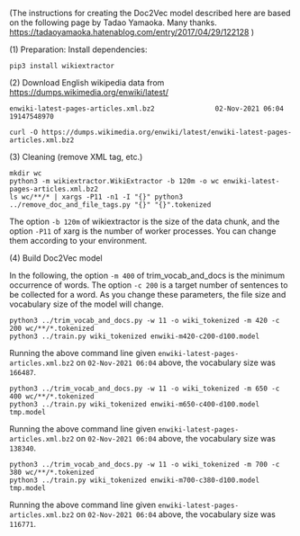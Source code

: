 (The instructions for creating the Doc2Vec model described here are based on the following page by Tadao Yamaoka. Many thanks. https://tadaoyamaoka.hatenablog.com/entry/2017/04/29/122128 )

(1) Preparation: Install dependencies:

```
pip3 install wikiextractor
```

(2) Download English wikipedia data from https://dumps.wikimedia.org/enwiki/latest/

```
enwiki-latest-pages-articles.xml.bz2               02-Nov-2021 06:04         19147548970
```

```
curl -O https://dumps.wikimedia.org/enwiki/latest/enwiki-latest-pages-articles.xml.bz2
```

(3) Cleaning (remove XML tag, etc.)

```
mkdir wc
python3 -m wikiextractor.WikiExtractor -b 120m -o wc enwiki-latest-pages-articles.xml.bz2
ls wc/**/* | xargs -P11 -n1 -I "{}" python3 ../remove_doc_and_file_tags.py "{}" "{}".tokenized
```

The option `-b 120m` of wikiextractor is the size of the data chunk, and the option `-P11` of xarg is the number of worker processes. You can change them according to your environment.

(4) Build Doc2Vec model

In the following, the option `-m 400` of trim_vocab_and_docs is the minimum occurrence of words. 
The option `-c 200` is a target number of sentences to be collected for a word.
As you change these parameters, the file size and vocabulary size of the model will change.

```
python3 ../trim_vocab_and_docs.py -w 11 -o wiki_tokenized -m 420 -c 200 wc/**/*.tokenized
python3 ../train.py wiki_tokenized enwiki-m420-c200-d100.model
```

Running the above command line given `enwiki-latest-pages-articles.xml.bz2` on `02-Nov-2021 06:04` above, the vocabulary size was `166487`.

```
python3 ../trim_vocab_and_docs.py -w 11 -o wiki_tokenized -m 650 -c 400 wc/**/*.tokenized
python3 ../train.py wiki_tokenized enwiki-m650-c400-d100.model tmp.model
```

Running the above command line given `enwiki-latest-pages-articles.xml.bz2` on `02-Nov-2021 06:04` above, the vocabulary size was `138340`.

```
python3 ../trim_vocab_and_docs.py -w 11 -o wiki_tokenized -m 700 -c 380 wc/**/*.tokenized
python3 ../train.py wiki_tokenized enwiki-m700-c380-d100.model tmp.model
```

Running the above command line given `enwiki-latest-pages-articles.xml.bz2` on `02-Nov-2021 06:04` above, the vocabulary size was `116771`.
